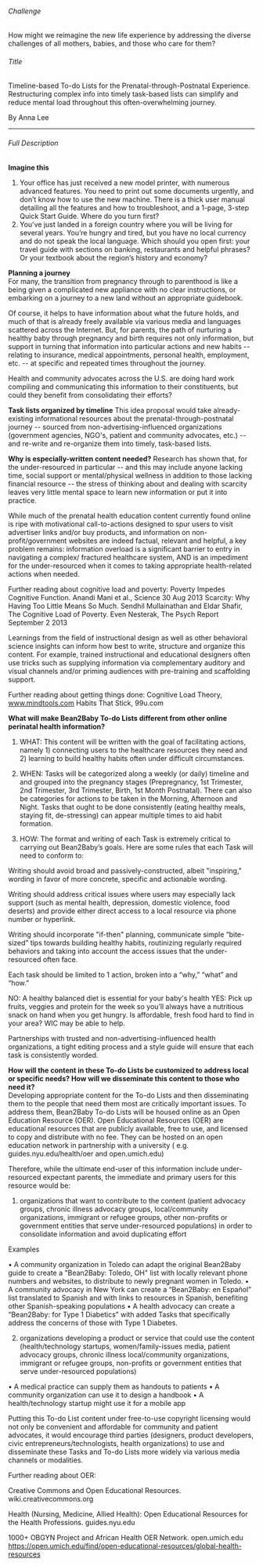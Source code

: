 ###### Challenge
How might we reimagine the new life experience by addressing the diverse challenges of all mothers, babies, and those who care for them?

###### Title 
Timeline-based To-do Lists for the Prenatal-through-Postnatal Experience.
Restructuring complex info into timely task-based lists can simplify and reduce mental load throughout this often-overwhelming journey.

By Anna Lee 

--------------

###### Full Description

**Imagine this**  
1.	Your office has just received a new model printer, with numerous advanced features. You need to print out some documents urgently, and don’t know how to use the new machine. There is a thick user manual detailing all the features and how to troubleshoot, and a 1-page, 3-step Quick Start Guide. Where do you turn first?  
2.	You’ve just landed in a foreign country where you will be living for several years. You’re hungry and tired, but you have no local currency and do not speak the local language. Which should you open first: your travel guide with sections on banking, restaurants and helpful phrases? Or your textbook about the region’s history and economy?

**Planning a journey**  
For many, the transition from pregnancy through to parenthood is like a being given a complicated new appliance with no clear instructions, or embarking on a journey to a new land without an appropriate guidebook.  

Of course, it helps to have information about what the future holds, and much of that is already freely available via various media and languages scattered across the Internet. But, for parents, the path of nurturing a healthy baby through pregnancy and birth requires not only information, but support in turning that information into particular actions and new habits -- relating to insurance, medical appointments, personal health, employment, etc. -- at specific and repeated times throughout the journey. 

Health and community advocates across the U.S. are doing hard work compiling and communicating this information to their constituents, but could they benefit from consolidating their efforts?

**Task lists organized by timeline** 
This idea proposal would take already-existing informational resources about the prenatal-through-postnatal journey -- sourced from non-advertising-influenced organizations (government agencies, NGO's, patient and community advocates, etc.)  -- and re-write and re-organize them into timely, task-based lists. 

**Why is especially-written content needed?**
Research has shown that, for the under-resourced in particular -- and this may include anyone lacking time, social support or mental/physical wellness in addition to those lacking financial resource -- the stress of thinking about and dealing with scarcity leaves very little mental space to learn new information or put it into practice. 

While much of the prenatal health education content currently found online is ripe with motivational call-to-actions designed to spur users to visit advertiser links and/or buy products, and information on non-profit/government websites are indeed factual, relevant and helpful, a key problem remains: information overload is a significant barrier to entry in navigating a complex/ fractured healthcare system, AND is an impediment for the under-resourced when it comes to taking appropriate health-related actions when needed. 

Further reading about cognitive load and poverty: 
Poverty Impedes Cognitive Function. Anandi Mani et al., Science  30 Aug 2013
Scarcity: Why Having Too Little Means So Much. Sendhil Mullainathan and Eldar Shafir, 
The Cognitive Load of Poverty. Even Nesterak, The Psych Report September 2 2013

Learnings from the field of instructional design as well as other behavioral science insights can inform how best to write, structure and organize this content. For example, trained instructional and educational designers often use tricks such as supplying information via complementary auditory and visual channels and/or priming audiences with pre-training and scaffolding support. 

Further reading about getting things done: 
Cognitive Load Theory, www.mindtools.com
Habits That Stick, 99u.com

**What will make Bean2Baby To-do Lists different from other online perinatal health information?**

1. WHAT: This content will be written with the goal of facilitating actions, namely 1) connecting users to the healthcare resources they need and 2) learning to build healthy habits often under difficult circumstances.

2. WHEN: Tasks will be categorized along a weekly (or daily) timeline and and grouped into the pregnancy stages (Prepregnancy, 1st Trimester, 2nd Trimester, 3rd Trimester, Birth, 1st Month Postnatal). There can also be categories for actions to be taken in the Morning, Afternoon and Night. Tasks that ought to be done consistently (eating healthy meals, staying fit, de-stressing) can appear multiple times to aid habit formation.

3. HOW: The format and writing of each Task is extremely critical to carrying out Bean2Baby’s goals.  Here are some rules that each Task will need to conform to:

Writing should avoid broad and passively-constructed, albeit "inspiring," wording in favor of more concrete, specific and actionable wording.

Writing should address critical issues where users may especially lack support (such as mental health, depression, domestic violence, food deserts) and provide either direct access to a local resource via phone number or hyperlink.

Writing should incorporate "if-then" planning, communicate simple “bite-sized” tips towards building healthy habits, routinizing regularly required behaviors and taking into account the access issues that the under-resourced often face.

Each task should be limited to 1 action, broken into a “why,” “what” and “how.”

NO: A healthy balanced diet is essential for your baby's health
YES: Pick up fruits, veggies and protein for the week so you’ll always have a nutritious snack on hand when you get hungry. Is affordable, fresh food hard to find in your area? WIC may be able to help.

Partnerships with trusted and non-advertising-influenced health organizations, a tight editing process and a style guide will ensure that each task is consistently worded.

**How will the content in these To-do Lists be customized to address local or specific needs? How will we disseminate this content to those who need it?**  
Developing appropriate content for the To-do Lists and then disseminating them to the people that need them most are critically important issues. To address them, Bean2Baby To-do Lists will be housed online as an Open Education Resource (OER). Open Educational Resources (OER) are educational resources that are publicly available, free to use, and licensed to copy and distribute with no fee. They can be hosted on an open education network in partnership with a university ( e.g. guides.nyu.edu/health/oer and open.umich.edu) 

Therefore, while the ultimate end-user of this information include under-resourced expectant parents, the immediate and primary users for this resource would be:

1) organizations that want to contribute to the content (patient advocacy groups, chronic illness advocacy groups, local/community organizations, immigrant or refugee groups, other non-profits or government entities that serve under-resourced populations) in order to consolidate information and avoid duplicating effort

Examples

• A community organization in Toledo can adapt the original Bean2Baby guide to create a "Bean2Baby: Toledo, OH" list with locally relevant phone numbers and websites, to distribute to newly pregnant women in Toledo.
• A community advocacy in New York can create a “Bean2Baby: en Español” list translated to Spanish and with links to resources in Spanish, benefiting other Spanish-speaking populations
• A health advocacy can create a “Bean2Baby: for Type 1 Diabetics” with added Tasks that specifically address the concerns of those with Type 1 Diabetes.


2) organizations developing a product or service that could use the content (health/technology startups, women/family-issues media, patient advocacy groups, chronic illness local/community organizations, immigrant or refugee groups, non-profits or government entities that serve under-resourced populations)

• A medical practice can supply them as handouts to patients
• A community organization can use it to design a handbook
• A health/technology startup might use it for a mobile app 

Putting this To-do List content under free-to-use copyright licensing would not only be convenient and affordable for community and patient advocates, it would encourage third parties (designers, product developers, civic entrepreneurs/technologists, health organizations) to use and disseminate these Tasks and To-do Lists more widely via various media channels or modalities.


Further reading about OER:

Creative Commons and Open Educational Resources. wiki.creativecommons.org

Health (Nursing, Medicine, Allied Health): Open Educational Resources for the Health Professions. guides.nyu.edu

1000+ OBGYN Project and African Health OER Network. open.umich.edu
https://open.umich.edu/find/open-educational-resources/global-health-resources


